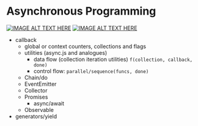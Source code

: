 Asynchronous Programming
===============
[![IMAGE ALT TEXT HERE](https://img.youtube.com/vi/z8Hg6zgi3yQ/0.jpg)](https://www.youtube.com/watch?v=z8Hg6zgi3yQ)
[![IMAGE ALT TEXT HERE](https://img.youtube.com/vi/XQ94wQc-erU/0.jpg)](https://www.youtube.com/watch?v=XQ94wQc-erU)

- callback
  - global or context counters, collections and flags
  - utilities (async.js and analogues)
    - data flow (collection iteration utilities) `f(collection, callback, done)`
    - control flow: `parallel/sequence(funcs, done)`
  - Chain/do
  - EventEmitter
  - Collector
  - Promises
    - async/await
  - Observable
- generators/yield
